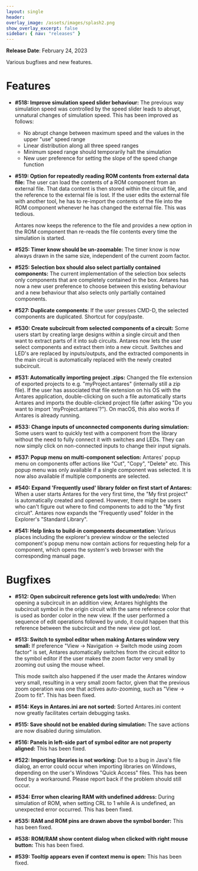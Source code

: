 ```yaml
---
layout: single
header:
overlay_image: /assets/images/splash2.png
show_overlay_excerpt: false
sidebar: { nav: "releases" }
---
```


**Release Date**: February 24, 2023

Various bugfixes and new features.

# Features

* **#518: Improve simulation speed slider behaviour:** The previous way simulation speed was
  controlled by the speed slider leads to abrupt, unnatural changes of simulation speed. This has been improved as follows:
    - No abrupt change between maximum speed and the values in the upper "use" speed range
    - Linear distribution along all three speed ranges
    - Minimum speed range should temporarily halt the simulation
    - New user preference for setting the slope of the speed change function

* **#519: Option for repeatedly reading ROM contents from external data file:** The user can
  load the contents of a ROM component from an external file. That data content is then stored
  within the circuit file, and the reference to the external file is lost. If the user edits the
  external file with another tool, he has to re-import the contents of the file into the ROM
  component whenever he has changed the external file. This was tedious.

  Antares now keeps the reference to the file and provides a new option in the ROM component than
  re-reads the file contents every time the simulation is started.

* **#525: Timer know should be un-zoomable:** The timer know is now always drawn in the same size,
  independent of the current zoom factor.

* **#525: Selection box should also select partially contained components:** The current implementation of the selection box selects only components that are completely contained in the box. Antares has now a new user preference to choose between this existing behaviour and a new
  behaviour that also selects only partially contained components.

* **#527: Duplicate components**: If the user presses CMD-D, the selected components are duplicated. Shortcut for copy/paste.

* **#530: Create subcircuit from selected components of a circuit:** Some users start by creating large designs within a single circuit and then want to extract parts of it into sub circuits. Antares now lets the user select components and extract them into a new circuit. Switches and LED's are replaced by inputs/outputs, and the extracted components in the main circuit is automatically replaced with the newly created subcircuit.

* **#531: Automatically importing project .zips:** Changed the file extension of exported
  projects to e.g. "myProject.antares" (internally still a zip file). If the user has associated
  that file extension on his OS with the Antares application, double-clicking on such a file
  automatically starts Antares and imports the double-clicked project file (after asking "Do you
  want to import 'myProject.antares'?"). On macOS, this also works if Antares is already running.

* **#533: Change inputs of unconnected components during simulation:** Some users want to
  quickly test with a component from the library without the need to fully connect it with
  switches and LEDs. They can now simply click on non-connected inputs to change their input
  signals.

* **#537: Popup menu on multi-component selection:** Antares' popup menu on components offer
  actions like "Cut", "Copy", "Delete" etc. This popup menu was only available if a single
  component was selected. It is now also available if multiple components are selected.

* **#540: Expand 'Frequently used' library folder on first start of Antares:** When a user
  starts Antares for the very first time, the "My first project" is automatically created and
  opened. However, there might be users who can't figure out where to find components to add to
  the "My first circuit". Antares now expands the "Frequently used" folder in the Explorer's
  "Standard Library".

* **#541: Help links to build-in components documentation:** Various places including the
  explorer's preview window or the selected component's popup menu now contain actions for
  requesting help for a component, which opens the system's web browser with the corresponding
  manual page.

# Bugfixes

* **#512: Open subcircuit reference gets lost with undo/redo:** When opening a subcircuit in an
  addition view, Antares highlights the subcircuit symbol in the origin circuit with the same
  reference color that is used as border color in the new view. If the user performed a sequence
  of edit operations followed by undo, it could happen that this reference between the subcircuit
  and the new view got lost.

* **#513: Switch to symbol editor when making Antares window very small:** If preference "View -> Navigation -> Switch mode using zoom factor" is set, Antares automatically switches from the circuit editor to the symbol editor if the user makes the zoom factor very small by zooming out using the mouse wheel.

  This mode switch also happened if the user made the Antares window very small, resulting in a
  very small zoom factor, given that the previous zoom operation was one that actives auto-zooming,
  such as "View -> Zoom to fit". This has been fixed.

* **#514: Keys in Antares.ini are not sorted:** Sorted Antares.ini content now greatly facilitates
  certain debugging tasks.

* **#515: Save should not be enabled during simulation:** The save actions are now disabled
  during simulation.

* **#516: Panels in left-side part of symbol editor are not property aligned:** This has been fixed.

* **#522: Importing libraries is not working:** Due to a bug in Java's file dialog, an error
  could occur when importing libraries on Windows, depending on the user's Windows "Quick
  Access" files. This has been fixed by a workaround. Please report back if the problem should
  still occur.

* **#534: Error when clearing RAM with undefined address:** During simulation of ROM, when
  setting CRL to 1 while A is undefined, an unexpected error occurred. This has been fixed.

* **#535: RAM and ROM pins are drawn above the symbol border:** This has been fixed.

* **#538: ROM/RAM show content dialog when clicked with right mouse button:** This has been fixed.

* **#539: Tooltip appears even if context menu is open:** This has been fixed.
